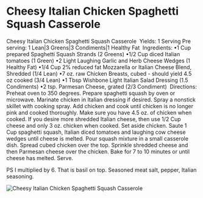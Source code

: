 # Cheesy Italian Chicken Spaghetti Squash Casserole

Cheesy Italian Chicken Spaghetti Squash Casserole
⁪
Yields: 1 Serving
Pre serving: 1 Lean|3 Greens|3 Condiments|1 Healthy Fat
⁪
Ingredients:
•1 Cup prepared Spaghetti Squash Strands (2 Greens)
•1/2 Cup diced Italian tomatoes (1 Green)
•2 Light Laughing Garlic and Herb Cheese Wedges (1 Healthy Fat)
•1/4 Cup 2% reduced fat Mozzarella or Italian Cheese Blend, Shredded (1/4 Lean)
•7 oz. raw Chicken Breasts, cubed - should yield 4.5 oz cooked (3/4 Lean)
•1 Tbsp Wishbone Light Italian Salad Dressing (1.5 Condiments)
•2 tsp. Parmesan Cheese, grated (2/3 Condiment)
⁪
Directions:
Preheat oven to 350 degrees. Prepare spaghetti squash by oven or microwave.
Marinate chicken in Italian dressing if desired. Spray a nonstick skillet with cooking spray. Add chicken and cook until chicken is no longer pink and cooked thoroughly. Make sure you have 4.5 oz. of chicken when cooked. If you desire more shredded Italian cheese, then use 1/2 Cup cheese and only 3 oz. chicken when cooked. Set aside chicken.
Saute 1 Cup spaghetti squash, Italian diced tomatoes and laughing cow cheese wedges until cheese is melted.
Pour squash mixture in a small casserole dish. Spread cubed chicken over the top. Sprinkle shredded cheese and then Parmesan cheese over the chicken. Bake for 7 to 10 minutes or until cheese has melted. Serve.

PS I multiplied by 6.  That is basil on top. Seasoned meat salt, pepper, Italian seasoning.

![Cheesy Italian Chicken Spaghetti Squash Casserole](images/Cheesy%20Italian%20Chicken%20Spaghetti%20Squash%20Casserole.png)

